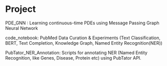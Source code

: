 # Project

PDE_GNN : Learning continuous-time PDEs using Message Passing Graph Neural Network

code_notebook: PubMed Data Curation & Experiments (Text Classification, BERT, Text Completion, Knowledge Graph, Named Entity Recognition(NER))

PubTator_NER_Annotation: Scripts for annotating NER (Named Entity Recognition, like Genes, Disease, Protein etc) using PubTator API.
